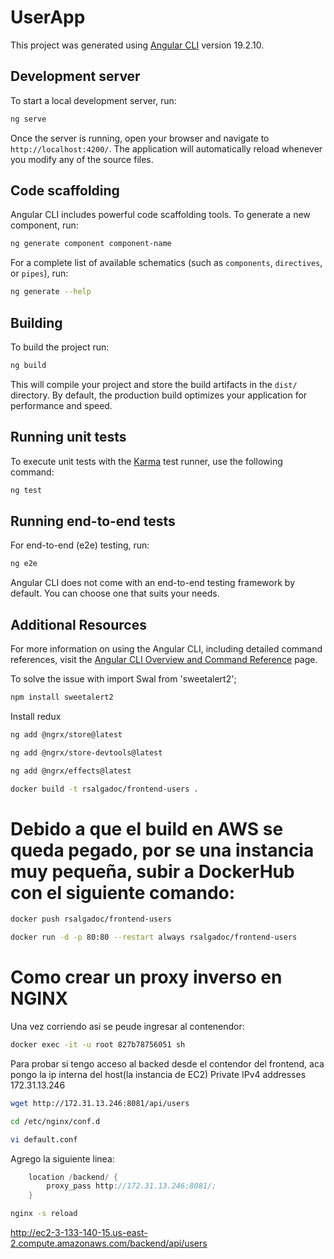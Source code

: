 # UserApp

This project was generated using [Angular CLI](https://github.com/angular/angular-cli) version 19.2.10.

## Development server

To start a local development server, run:

```bash
ng serve
```

Once the server is running, open your browser and navigate to `http://localhost:4200/`. The application will automatically reload whenever you modify any of the source files.

## Code scaffolding

Angular CLI includes powerful code scaffolding tools. To generate a new component, run:

```bash
ng generate component component-name
```

For a complete list of available schematics (such as `components`, `directives`, or `pipes`), run:

```bash
ng generate --help
```

## Building

To build the project run:

```bash
ng build
```

This will compile your project and store the build artifacts in the `dist/` directory. By default, the production build optimizes your application for performance and speed.

## Running unit tests

To execute unit tests with the [Karma](https://karma-runner.github.io) test runner, use the following command:

```bash
ng test
```

## Running end-to-end tests

For end-to-end (e2e) testing, run:

```bash
ng e2e
```

Angular CLI does not come with an end-to-end testing framework by default. You can choose one that suits your needs.

## Additional Resources

For more information on using the Angular CLI, including detailed command references, visit the [Angular CLI Overview and Command Reference](https://angular.dev/tools/cli) page.


To solve the issue with 
import Swal from 'sweetalert2';

```bash
npm install sweetalert2
```

Install redux

```bash
ng add @ngrx/store@latest
```

```bash
ng add @ngrx/store-devtools@latest
```

```bash
ng add @ngrx/effects@latest
```

```bash
docker build -t rsalgadoc/frontend-users .
```
# Debido a que el build en AWS se queda pegado, por se una instancia muy pequeña, subir a DockerHub con el siguiente comando:
```bash
docker push rsalgadoc/frontend-users
```

```bash
docker run -d -p 80:80 --restart always rsalgadoc/frontend-users
```

# Como crear un proxy inverso en NGINX

Una vez corriendo asi se peude ingresar al contenendor:
```bash
docker exec -it -u root 827b78756051 sh
```
Para probar si tengo acceso al backed desde el contendor del frontend, aca pongo la ip interna del host(la instancia de EC2) Private IPv4 addresses 172.31.13.246

```bash
wget http://172.31.13.246:8081/api/users
```

```bash
cd /etc/nginx/conf.d
```

```bash
vi default.conf
```

Agrego la siguiente linea:

```java
    location /backend/ {
        proxy_pass http://172.31.13.246:8081/;
    }
```


```bash
nginx -s reload
```

http://ec2-3-133-140-15.us-east-2.compute.amazonaws.com/backend/api/users